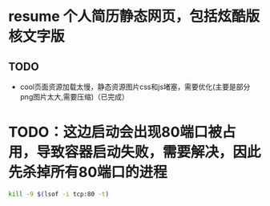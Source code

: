 # resume 个人简历静态网页，包括炫酷版核文字版

## TODO
- cool页面资源加载太慢，静态资源图片css和js堵塞，需要优化(主要是部分png图片太大,需要压缩)（已完成）

# TODO：这边启动会出现80端口被占用，导致容器启动失败，需要解决，因此先杀掉所有80端口的进程
```bash
kill -9 $(lsof -i tcp:80 -t)
```